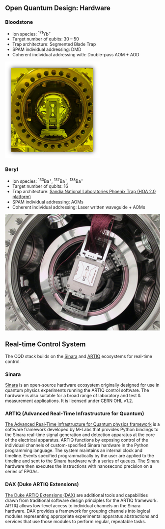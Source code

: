 ## Open Quantum Design: Hardware

### Bloodstone
* Ion species: <sup>171</sup>Yb<sup>+</sup>
* Target number of qubits: 30 – 50
* Trap architecture: Segmented Blade Trap
* SPAM individual addressing: DMD
* Coherent individual addressing with: Double-pass AOM + AOD

![Bloodstone - Vacuum Chamber & Trap](./img/bloodstone-trap.png)

### Beryl
* Ion species: <sup>133</sup>Ba<sup>+</sup>, <sup>137</sup>Ba<sup>+</sup>, <sup>138</sup>Ba<sup>+</sup>
* Target number of qubits: 16
* Trap architecture: [Sandia National Laboratories Phoenix Trap (HOA 2.0 platform)](https://arxiv.org/abs/2009.02398)
* SPAM individual addressing: AOMs
* Coherent individual addressing: Laser written waveguide + AOMs

![Beryl - Vacuum Chamber & Trap](./img/beryl-trap.png)

## Real-time Control System
The OQD stack builds on the [Sinara](https://m-labs.hk/experiment-control/sinara-core/) and [ARTIQ](https://m-labs.hk/artiq/) ecosystems for real-time control.

### Sinara
[Sinara](https://sinara-hw.github.io/) is an open-source hardware ecosystem originally designed for use in quantum physics experiments running the ARTIQ control software.
The hardware is also suitable for a broad range of laboratory and test & measurement applications.
It is licensed under CERN OHL v1.2.


### ARTIQ (Advanced Real-Time Infrastructure for Quantum)
[The Advanced Real-Time Infrastructure for Quantum physics framework](https://github.com/m-labs/artiq) is a software framework developed by M-Labs that provides Python bindings to the Sinara real-time signal generation and detection apparatus at the core of the electrical apparatus.
ARTIQ functions by exposing control of the individual channels of custom-specified Sinara hardware in the Python programming language.
The system maintains an internal clock and timeline.
Events specified programmatically by the user are applied to the timeline and sent to the Sinara hardware with a series of queues.
The Sinara hardware then executes the instructions with nanosecond precision on a series of FPGAs.

### DAX (Duke ARTIQ Extensions)
[The Duke ARTIQ Extensions (DAX)](https://gitlab.com/duke-artiq/dax) are additional tools and capabilities drawn from traditional software design principles for the ARTIQ framework.
ARTIQ allows low-level access to individual channels on the Sinara hardware.
DAX provides a framework for grouping channels into logical modules representing appropriate experimental apparatus abstractions and services that use those modules to perform regular, repeatable tasks.
